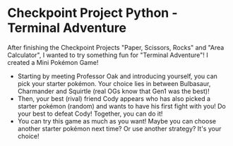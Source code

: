 # Checkpoint Project Python - Terminal Adventure
After finishing the Checkpoint Projects "Paper, Scissors, Rocks" and "Area Calculator", I wanted to try something fun for "Terminal Adventure"! I created a Mini Pokémon Game!
- Starting by meeting Professor Oak and introducing yourself, you can pick your starter pokémon. Your choice lies in between Bulbasaur, Charmander and Squirtle (real OGs know that Gen1 was the best)!
- Then, your best (rival) friend Cody appears who has also picked a starter pokémon (random) and wants to have his first fight with you! Do your best to defeat Cody! Together, you can do it!
- You can try this game as much as you want! Maybe you can choose another starter pokémon next time? Or use another strategy? It's your choice!

